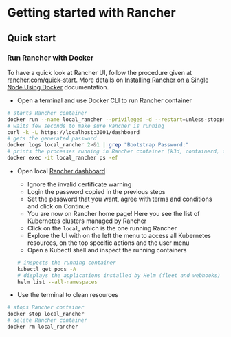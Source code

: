 # Getting started with Rancher

## Quick start

### Run Rancher with Docker

To have a quick look at Rancher UI, follow the procedure given at [rancher.com/quick-start](https://www.rancher.com/quick-start#getstarted-1).
More details on [Installing Rancher on a Single Node Using Docker](https://ranchermanager.docs.rancher.com/pages-for-subheaders/rancher-on-a-single-node-with-docker) documentation.

* Open a terminal and use Docker CLI to run Rancher container

```bash
# starts Rancher container
docker run --name local_rancher --privileged -d --restart=unless-stopped -p 3001:443 rancher/rancher
# waits few seconds to make sure Rancher is running
curl -k -L https://localhost:3001/dashboard
# gets the generated password
docker logs local_rancher 2>&1 | grep "Bootstrap Password:"
# prints the processes running in Rancher container (k3d, containerd, coredns, rancher in particular)
docker exec -it local_rancher ps -ef
```

* Open local [Rancher dashboard](https://localhost:3001/dashboard)
    * Ignore the invalid certificate warning
    * Login the password copied in the previous steps
    * Set the password that you want, agree with terms and conditions and click on Continue
    * You are now on Rancher home page! Here you see the list of Kubernetes clusters managed by Rancher
    * Click on the `local`, which is the one running Rancher
    * Explore the UI with on the left the menu to access all Kubernetes resources, on the top specific actions and the user menu
    * Open a Kubectl shell and inspect the running containers

    ```bash
    # inspects the running container
    kubectl get pods -A
    # displays the applications installed by Helm (fleet and webhooks)
    helm list --all-namespaces
    ```

* Use the terminal to clean resources

```bash
# stops Rancher container
docker stop local_rancher
# delete Rancher container
docker rm local_rancher
```
